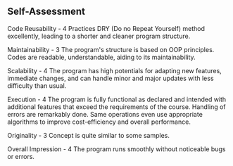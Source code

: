 ## Self-Assessment

Code Reusability - 4 Practices DRY (Do no Repeat Yourself) method excellently, leading to a shorter and cleaner program structure.

Maintainability - 3 The program's structure is based on OOP principles. Codes are readable, understandable, aiding to its maintainability.

Scalability - 4 The program has high potentials for adapting new features, immediate changes, and can handle minor and major updates with less difficulty than usual.

Execution - 4 The program is fully functional as declared and intended with additional features that exceed the requirements of the course. Handling of errors are remarkably done. Same operations even use appropriate algorithms to improve cost-efficiency and overall performance.

Originality - 3 Concept is quite similar to some samples.

Overall Impression - 4 The program runs smoothly without noticeable bugs or errors.
